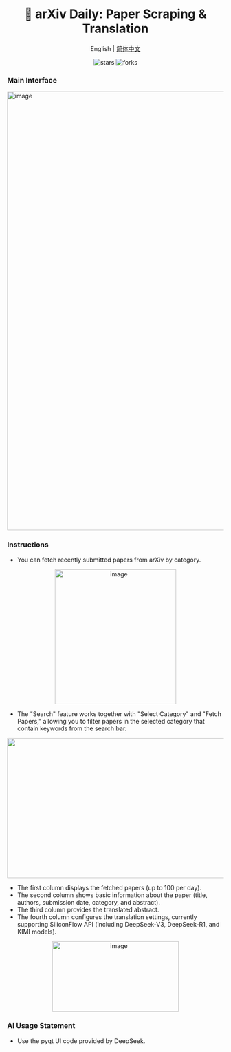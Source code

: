 <div align="center">
  <h1>📕 arXiv Daily: Paper Scraping & Translation</h1>
  <div>
    <a >English</a> | 
    <a href="https://github.com/Kamio-Misuzu/arxiv_daily_ts/blob/main/%E4%B8%AD%E6%96%87%E8%AF%B4%E6%98%8E.md">简体中文</a> 
  </div>
  <p>
    <img src="https://img.shields.io/github/stars/Kamio-Misuzu/arxiv_daily_ts?style=social" alt="stars">
    <img src="https://img.shields.io/github/forks/Kamio-Misuzu/arxiv_daily_ts?style=social" alt="forks">
  </p>
</div>


### Main Interface
<img width="1920" height="1020" alt="image" src="https://github.com/user-attachments/assets/5b68158c-0c63-4ee4-861d-50bd19cfb5ce" />


### Instructions
- You can fetch recently submitted papers from arXiv by category.
<div align="center">
<img width="282" height="313" alt="image" src="https://github.com/user-attachments/assets/fc4ae6d7-27fd-42ca-b154-bf01f244946b" />
</div>

- The "Search" feature works together with "Select Category" and "Fetch Papers," allowing you to filter papers in the selected category that contain keywords from the search bar.

<div align="center">
<img width="1889" height="325" alt="image" src="https://github.com/user-attachments/assets/b813f15e-6724-4c11-8485-0552addcaa7a" />
</div>

- The first column displays the fetched papers (up to 100 per day).
- The second column shows basic information about the paper (title, authors, submission date, category, and abstract).
- The third column provides the translated abstract.
- The fourth column configures the translation settings, currently supporting SiliconFlow API (including DeepSeek-V3, DeepSeek-R1, and KIMI models).

<div align="center">
<img width="294" height="164" alt="image" src="https://github.com/user-attachments/assets/f840a57e-8ca6-41c8-9ad6-d5ce59878579" />
</div>

### AI Usage Statement
- Use the pyqt UI code provided by DeepSeek.


